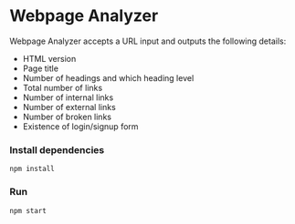 # Webpage Analyzer

Webpage Analyzer accepts a URL input and outputs the following details:
* HTML version
* Page title
* Number of headings and which heading level
* Total number of links
* Number of internal links
* Number of external links
* Number of broken links
* Existence of login/signup form

### Install dependencies
```
npm install
```

### Run
```
npm start
```
